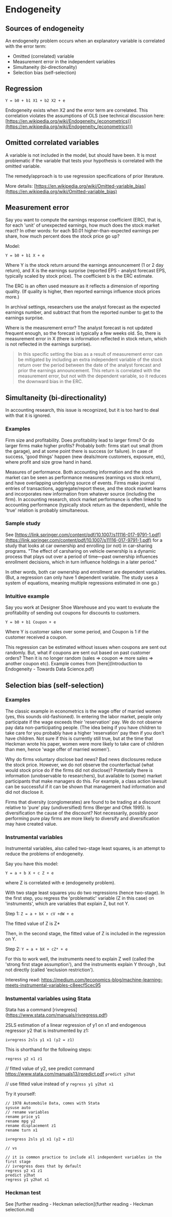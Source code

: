 # Endogeneity

## Sources of endogeneity

An endogeneity problem occurs when an explanatory variable is correlated with the error term:
- Omitted (correlated) variable
- Measurement error in the independent variables
- Simultaneity (bi-directionality)
- Selection bias (self-selection)

## Regression 

`Y = b0 + b1 X1 + b2 X2 + e`

Endogeneity exists when X2 and the error term are correlated. This correlation violates the assumptions of OLS (see technical discussion here: [https://en.wikipedia.org/wiki/Endogeneity_(econometrics)](https://en.wikipedia.org/wiki/Endogeneity_(econometrics)))


## Omitted correlated variables

A variable is not included in the model, but should have been. It is most problematic if the variable that tests your hypothesis is correlated with the omitted variable.

The remedy/approach is to use regression specifications of prior literature.

More details: [https://en.wikipedia.org/wiki/Omitted-variable_bias](https://en.wikipedia.org/wiki/Omitted-variable_bias)

## Measurement error

Say you want to compute the earnings response coefficient (ERC), that is, for each 'unit' of unexpected earnings, how much does the stock market react? In other words: for each $0.01 higher-than-expected earnings per share, how much percent does the stock price go up? 

Model:

`Y = b0 + b1 X + e`

Where Y is the stock return around the earnings announcement (1 or 2 day return), and X is the earnings surprise (reported EPS - analyst forecast EPS, typically scaled by stock price). The coefficient b is the ERC estimate.

The ERC is an often used measure as it reflects a dimension of reporting quality. (If quality is higher, then reported earnings influence stock prices more.)

In archival settings, researchers use the analyst forecast as the expected earnings number, and subtract that from the reported number to get to the earnings surprise.

Where is the measurement error? The analyst forecast is not updated frequent enough, so the forecast is typically a few weeks old. So, there is measurement error in X (there is information reflected in stock return, which is not reflected in the earnings surprise).

> In this specific setting the bias as a result of measurement error can be mitigated by including an extra independent variable of the stock return over the period between the date of the analyst forecast and prior the earnings announcement. This return is correlated with the measurement error, but not with the dependent variable, so it reduces the downward bias in the ERC.

## Simultaneity (bi-directionality)

In accounting research, this issue is recognized, but it is too hard to deal with that it is ignored. 

### Examples

Firm size and profitability. Does profitability lead to larger firms? Or do larger firms make higher profits? Probably both: firms start out small (from the garage), and at some point there is success (or failure). In case of success, 'good things' happen (new deals/more customers, exposure, etc), where profit and size grow hand in hand.

Measures of performance. Both accounting information and the stock market can be seen as performance measures (earnings vs stock return), and have overlapping underlying source of events. Firms make journal entries of transactions, aggregate/report these, and the stock market learns and incorporates new information from whatever source (including the firm). In accounting research, stock market performance is often linked to accounting performance (typically stock return as the dependent), while the 'true' relation is probably simultaneous.

### Sample study

See [https://link.springer.com/content/pdf/10.1007/s11116-017-9791-1.pdf](https://link.springer.com/content/pdf/10.1007/s11116-017-9791-1.pdf) for a study that looks at car ownership and enrolling (or not) in car-sharing programs. "The effect of carsharing on vehicle ownership is a dynamic process that plays out over a period of time—past ownership influences enrollment decisions, which in turn influence holdings in a later period."

In other words, both car ownership and enrollment are dependent variables. (But, a regression can only have 1 dependent variable. The study uses a system of equations, meaning multiple regressions estimated in one go.)

### Intuitive example

Say you work at Designer Shoe Warehouse and you want to evaluate the profitability of sending out coupons for discounts to customers. 

`Y = b0 + b1 Coupon + e`

Where Y is customer sales over some period, and Coupon is 1 if the customer received a coupon.

This regression can be estimated without issues when coupons are sent out randomly. But, what if coupons are sent out based on past customer orders? Then it is no longer random (sales => coupon => more sales => another coupon etc). Example comes from [here](Introduction to Endogeneity - Towards Data Science.pdf)


## Selection bias (self-selection)

### Examples

The classic example in econometrics is the wage offer of married women (yes, this sounds old-fashioned). In entering the labor market, people only participate if the wage exceeds their 'reservation' pay. We do not observe pay data non-participating people. (The idea being if you have children to take care for you probably have a higher 'reservation' pay then if you don't have children. Not sure if this is currently still true, but at the time that Heckman wrote his paper, women were more likely to take care of children than men, hence 'wage offer of married women'). 

Why do firms voluntary disclose bad news? Bad news disclosures reduce the stock price. However, we do not observe the counterfactual (what would stock price do if the firms did not disclose)? Potentially there is information (unobservable to researchers), but available to (some) market participants that make managers do this. For example, a class action lawsuit can be successful if it can be shown that management had information and did not disclose it. 

Firms that diversity (conglomerates) are found to be trading at a discount relative to 'pure' play (undiversified) firms (Berger and Ofek 1995). Is diversification the cause of the discount? Not necessarily, possibly poor performing pure play firms are more likely to diversify and diversification may have created value.


### Instrumental variables

Instrumental variables, also called two-stage least squares, is an attempt to reduce the problems of endogeneity.

Say you have this model:

`Y = a + b X + c Z + e`

where Z is correlated with e (endogeneity problem).

With two stage least squares you do two regressions (hence two-stage). In the first step, you regress the 'problematic' variable (Z in this case) on 'instruments', which are variables that explain Z, but not Y.

Step 1: `Z = a + bX + cV +dW + e`

The fitted value of Z is Z*

Then, in the second stage, the fitted value of Z is included in the regression on Y.

Step 2: `Y = a + bX + cZ* + e`

For this to work well, the instruments need to explain Z well (called the 'strong first stage assumption'), and the instruments explain Y through , but not directly (called 'exclusion restriction').

Interesting read: https://medium.com/teconomics-blog/machine-learning-meets-instrumental-variables-c8eecf5cec95

### Instumental variables using Stata

Stata has a command [rivregress] (https://www.stata.com/manuals/rivregress.pdf)

2SLS estimation of a linear regression of y1 on x1 and endogenous regressor y2 that is instrumented
by z1:

`ivregress 2sls y1 x1 (y2 = z1)`

This is shorthand for the following steps:

`regress y2 x1 z1`

// fitted value of y2, see predict command https://www.stata.com/manuals13/rpredict.pdf
`predict y2hat`

// use fitted value instead of y
`regress y1 y2hat x1`

Try it yourself:

```
// 1978 Automobile Data, comes with Stata
sysuse auto 
// rename variables
rename price y1
rename mpg y2
rename displacement z1
rename turn x1 

ivregress 2sls y1 x1 (y2 = z1)

// vs

// it is common practice to include all independent variables in the first stage
// ivregress does that by default 
regress y2 x1 z1 
predict y2hat
regress y1 y2hat x1
```

### Heckman test

See [further reading - Heckman selection](further reading - Heckman selection.md)